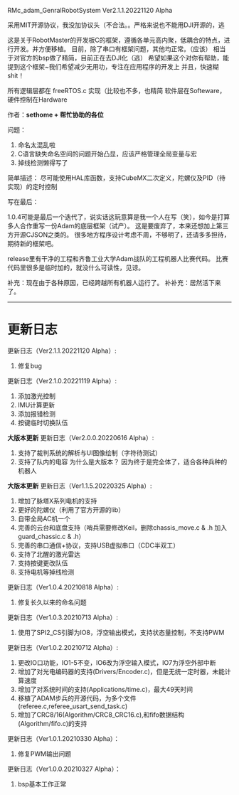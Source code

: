 RMc_adam_GenralRobotSystem
Ver2.1.1.20221120 Alpha

采用MIT开源协议，我没加协议头（不合法。。严格来说也不能用DJI开源的，逃

这是关于RobotMaster的开发板C的框架，遵循各单元高内聚，低耦合的特点，进行开发。并方便移植。
目前，除了串口有框架问题，其他均正常。（应该）
相当于对官方的bsp做了精简，目前正在去DJI化（逃）
希望如果这个对你有帮助，能提到这个框架~我们希望减少无用功，专注在应用程序的开发上
并且，快速糊shit！

所有逻辑层都在 freeRTOS.c 实现（比较也不多，也精简
软件层在Softeware，硬件控制在Hardware

作者：**sethome + 帮忙协助的各位**

问题：
1. 命名太混乱啦
2. C语言缺失命名空间的问题开始凸显，应该严格管理全局变量与宏
3. 掉线检测懒得写了

简单描述：
尽可能使用HAL库函数，支持CubeMX二次定义，陀螺仪及PID（待实现）的定时控制

写在最后：

1.0.4可能是最后一个迭代了，说实话这玩意算是我一个人在写（笑），如今是打算多人合作重写一份Adam的底层框架（试产）。
这是要废弃了，本来还想加上第三方开源CJSON之类的。
很多地方程序设计考虑不周，不够明了，还请多多担待，期待新的框架吧。

release里有干净的工程和齐鲁工业大学Adam战队的工程机器人比赛代码。
比赛代码里很多是临时加的，就没什么可读性，见谅。

补充：现在由于各种原因，已经跨越所有机器人运行了。
补补充：居然活下来了。
___

# 更新日志
更新日志（Ver2.1.1.20221120 Alpha）:
1. 修复bug

更新日志（Ver2.1.0.20221119 Alpha）:
1. 添加激光控制
2. IMU计算更新
3. 添加报错检测
4. 按键临时切换队伍

**大版本更新**
更新日志（Ver2.0.0.20220616 Alpha）:
1. 支持了裁判系统的解析与UI图像绘制（字符待测试）
2. 支持了队内的电容
为什么是大版本？ 因为终于是完全体了，适合各种兵种的机器人

**大版本更新**
更新日志（Ver1.1.5.20220325 Alpha）: 
1. 增加了脉塔X系列电机的支持
2. 更好的陀螺仪（利用了官方开源的lib）
3. 自带全局AC机一个
4. 完善的云台和底盘支持（哨兵需要修改Keil，删除chassis_move.c & .h 加入guard_chassic.c & .h）
5. 完善的串口通信+协议，支持USB虚拟串口（CDC半双工）
6. 支持了北醒的激光雷达
7. 支持按键更改队伍
8. 支持电机等掉线检测

更新日志（Ver1.0.4.20210818 Alpha）:
1. 修复长久以来的命名问题

更新日志（Ver1.0.3.20210713 Alpha）:
1. 使用了SPI2_CS引脚为IO8，浮空输出模式，支持状态量控制，不支持PWM

更新日志（Ver1.0.2.20210712 Alpha）:
1. 更改IO口功能，IO1-5不变，IO6改为浮空输入模式，IO7为浮空外部中断
2. 增加了对光电编码器的支持(Drivers/Encoder.c)，但是无统一定时器，未能计算速度
3. 增加了对系统时间的支持(Applications/time.c)，最大49天时间
4. 移植了ADAM步兵的开源代码，为多个文件(referee.c,referee_usart_send_task.c)
5. 增加了CRC8/16(Algorithm/CRC8_CRC16.c),和fifo数据结构(Algorithm/fifo.c)的支持

更新日志（Ver1.0.1.20210330 Alpha）：
1. 修复PWM输出问题

更新日志（Ver1.0.0.20210327 Alpha）：
1. bsp基本工作正常
